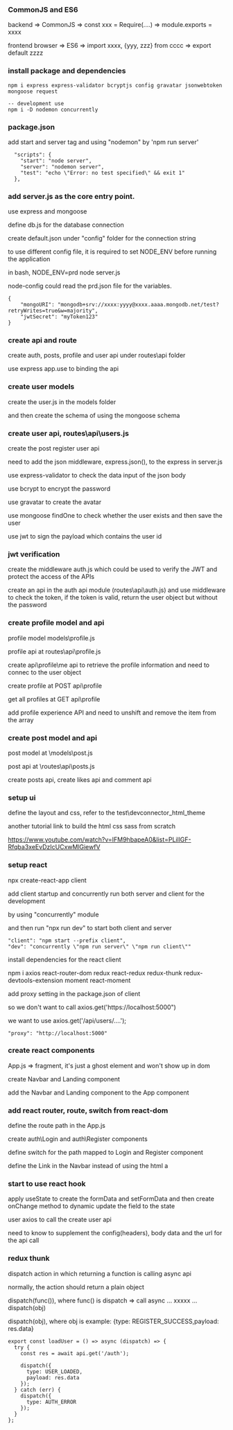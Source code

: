 ### CommonJS and ES6

backend => CommonJS => const xxx = Require(....) => module.exports = xxxx

frontend browser => ES6 => import xxxx, {yyy, zzz} from cccc => export default zzzz

### install package and dependencies
```
npm i express express-validator bcryptjs config gravatar jsonwebtoken mongoose request

-- development use
npm i -D nodemon concurrently 
```

### package.json

add start and server tag and using "nodemon" by 'npm run server'

```
  "scripts": {
    "start": "node server",
    "server": "nodemon server",
    "test": "echo \"Error: no test specified\" && exit 1"
  },
```

### add server.js as the core entry point.

use express and mongoose

define db.js for the database connection

create default.json under "config" folder for the connection string

to use different config file, it is required to set NODE_ENV before running the application

in bash, NODE_ENV=prd node server.js

node-config could read the prd.json file for the variables.

```
{
    "mongoURI": "mongodb+srv://xxxx:yyyy@xxxx.aaaa.mongodb.net/test?retryWrites=true&w=majority",
    "jwtSecret": "myToken123"
}
```

### create api and route

create auth, posts, profile and user api under routes\api folder

use express app.use to binding the api

### create user models

create the user.js in the models folder

and then create the schema of using the mongoose schema

### create user api, routes\api\users.js

create the post register user api 

need to add the json middleware, express.json(), to the express in server.js

use express-validator to check the data input of the json body

use bcrypt to encrypt the password

use gravatar to create the avatar

use mongoose findOne to check whether the user exists and then save the user

use jwt to sign the payload which contains the user id

### jwt verification

create the middleware auth.js which could be used to verify the JWT and protect the access of the APIs

create an api in the auth api module (routes\api\auth.js) and use middleware to check the token, if the token is valid, return the user object but without the password

### create profile model and api

profile model models\profile.js

profile api at routes\api\profile.js

create api\profile\me api to retrieve the profile information and need to connec to the user object

create profile at POST api\profile

get all profiles at GET api\profile

add profile experience API and need to unshift and remove the item from the array

### create post model and api

post model at \models\post.js

post api at \routes\api\posts.js

create posts api, create likes api and comment api

### setup ui

define the layout and css, refer to the test\devconnector_html_theme

another tutorial link to build the html css sass from scratch

https://www.youtube.com/watch?v=IFM9hbapeA0&list=PLillGF-Rfqba3xeEvDzIcUCxwMlGiewfV

### setup react

npx create-react-app client

add client startup and concurrently run both server and client for the development

by using "concurrently" module

and then run "npx run dev" to start both client and server

```
"client": "npm start --prefix client",
"dev": "concurrently \"npm run server\" \"npm run client\""
```

install dependencies for the react client

npm i axios react-router-dom redux react-redux redux-thunk redux-devtools-extension moment react-moment

add proxy setting in the package.json of client

so we don't want to call axios.get('https://localhost:5000")

we want to use axios.get('/api/users/....');

```
"proxy": "http://localhost:5000"
```

### create react components

App.js => fragment, it's just a ghost element and won't show up in dom

create Navbar and Landing component

add the Navbar and Landing component to the App component


### add react router, route, switch from react-dom 

define the route path in the App.js

create auth\Login and auth\Register components

define switch for the path mapped to Login and Register component

define the Link in the Navbar instead of using the html a

### start to use react hook

apply useState to create the formData and setFormData and then create onChange method to dynamic update the field to the state

user axios to call the create user api

need to know to supplement the config(headers), body data and the url for the api call

### redux thunk

dispatch action in which returning a function is calling async api

normally, the action should return a plain object

dispatch(func()), where func() is dispatch => call async ... xxxxx ... dispatch(obj)

dispatch(obj), where obj is example: {type: REGISTER_SUCCESS,payload: res.data}

```
export const loadUser = () => async (dispatch) => {
  try {
    const res = await api.get('/auth');

    dispatch({
      type: USER_LOADED,
      payload: res.data
    });
  } catch (err) {
    dispatch({
      type: AUTH_ERROR
    });
  }
};


```




